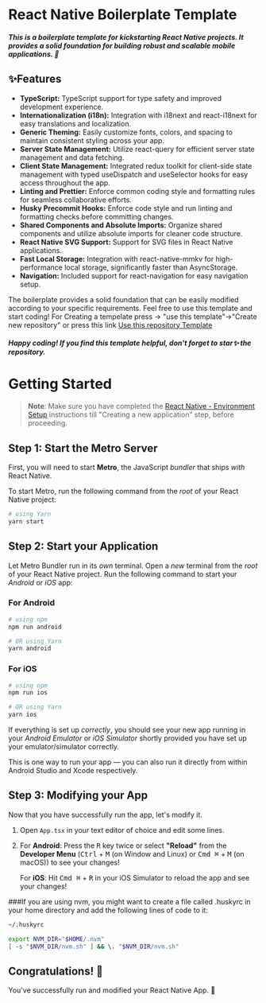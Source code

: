# React Native Boilerplate Template

##### This is a boilerplate template for kickstarting React Native projects. It provides a solid foundation for building robust and scalable mobile applications. :rocket:


## ✨Features

- **TypeScript:** TypeScript support for type safety and improved development experience.
- **Internationalization (i18n):** Integration with i18next and react-i18next for easy translations and localization.
- **Generic Theming:** Easily customize fonts, colors, and spacing to maintain consistent styling across your app.
- **Server State Management:** Utilize react-query for efficient server state management and data fetching.
- **Client State Management:** Integrated redux toolkit for client-side state management with typed useDispatch and useSelector hooks for easy access throughout the app.
- **Linting and Prettier:** Enforce common coding style and formatting rules for seamless collaborative efforts.
- **Husky Precommit Hooks:** Enforce code style and run linting and formatting checks before committing changes.
- **Shared Components and Absolute Imports:** Organize shared components and utilize absolute imports for cleaner code structure.
- **React Native SVG Support:** Support for SVG files in React Native applications.
- **Fast Local Storage:** Integration with react-native-mmkv for high-performance local storage, significantly faster than AsyncStorage.
- **Navigation:** Included support for react-navigation for easy navigation setup.

The boilerplate provides a solid foundation that can be easily modified according to your specific requirements. Feel free to use this template and start coding!
For Creating a tempelate press -> "use this template"->"Create new repository" or press this link [Use this repository Template]


##### Happy coding! If you find this template helpful, don't forget to star✨ the repository.

# Getting Started


>**Note**: Make sure you have completed the [React Native - Environment Setup](https://reactnative.dev/docs/environment-setup) instructions till "Creating a new application" step, before proceeding.

## Step 1: Start the Metro Server

First, you will need to start **Metro**, the JavaScript _bundler_ that ships _with_ React Native.

To start Metro, run the following command from the _root_ of your React Native project:

```bash
# using Yarn
yarn start
```

## Step 2: Start your Application

Let Metro Bundler run in its _own_ terminal. Open a _new_ terminal from the _root_ of your React Native project. Run the following command to start your _Android_ or _iOS_ app:

### For Android

```bash
# using npm
npm run android

# OR using Yarn
yarn android
```

### For iOS

```bash
# using npm
npm run ios

# OR using Yarn
yarn ios
```

If everything is set up _correctly_, you should see your new app running in your _Android Emulator_ or _iOS Simulator_ shortly provided you have set up your emulator/simulator correctly.

This is one way to run your app — you can also run it directly from within Android Studio and Xcode respectively.

## Step 3: Modifying your App

Now that you have successfully run the app, let's modify it.

1. Open `App.tsx` in your text editor of choice and edit some lines.
2. For **Android**: Press the <kbd>R</kbd> key twice or select **"Reload"** from the **Developer Menu** (<kbd>Ctrl</kbd> + <kbd>M</kbd> (on Window and Linux) or <kbd>Cmd ⌘</kbd> + <kbd>M</kbd> (on macOS)) to see your changes!

   For **iOS**: Hit <kbd>Cmd ⌘</kbd> + <kbd>R</kbd> in your iOS Simulator to reload the app and see your changes!
   
   
###If you are using nvm, you might want to create a file called .huskyrc in your home directory and add the following lines of code to it:

```bash
~/.huskyrc

export NVM_DIR="$HOME/.nvm"
[ -s "$NVM_DIR/nvm.sh" ] && \. "$NVM_DIR/nvm.sh"
```


## Congratulations! :tada:

You've successfully run and modified your React Native App. :partying_face:



   [Use this repository Template]: <[https://github.com/new?template_name=react-native-boiler&template_owner=ahmed-fayyaz-dev](https://github.com/new?template_name=react-native-boiler&template_owner=ahmed-fayyaz-dev)https://github.com/new?template_name=react-native-boiler&template_owner=ahmed-fayyaz-dev>

